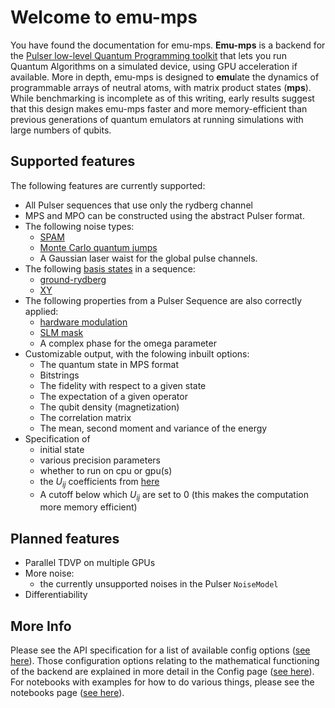 # Welcome to emu-mps

You have found the documentation for emu-mps. **Emu-mps** is a backend for the [Pulser low-level Quantum Programming toolkit](https://pulser.readthedocs.io) that lets you run Quantum Algorithms on a simulated device, using GPU acceleration if available. More in depth, emu-mps is designed to **emu**late the dynamics of programmable arrays of neutral atoms, with matrix product states (**mps**). While benchmarking is incomplete as of this writing, early results suggest that this design makes emu-mps faster and more memory-efficient than previous generations of quantum emulators at running simulations with large numbers of qubits.

## Supported features

The following features are currently supported:

- All Pulser sequences that use only the rydberg channel
- MPS and MPO can be constructed using the abstract Pulser format.
- The following noise types:
    - [SPAM](https://pulser.readthedocs.io/en/stable/tutorials/spam.html)
    - [Monte Carlo quantum jumps](https://pulser.readthedocs.io/en/stable/tutorials/effective_noise.html)
    - A Gaussian laser waist for the global pulse channels.
- The following [basis states](https://pulser.readthedocs.io/en/stable/conventions.html) in a sequence:
    - [ground-rydberg](https://pulser.readthedocs.io/en/stable/review.html#programmable-arrays-of-rydberg-atoms)
    - [XY](https://pulser.readthedocs.io/en/stable/tutorials/xy_spin_chain.html)
- The following properties from a Pulser Sequence are also correctly applied:
    - [hardware modulation](https://pulser.readthedocs.io/en/stable/tutorials/output_mod_eom.html)
    - [SLM mask](https://pulser.readthedocs.io/en/stable/tutorials/slm_mask.html)
    - A complex phase for the omega parameter
- Customizable output, with the folowing inbuilt options:
    - The quantum state in MPS format
    - Bitstrings
    - The fidelity with respect to a given state
    - The expectation of a given operator
    - The qubit density (magnetization)
    - The correlation matrix
    - The mean, second moment and variance of the energy
- Specification of
    - initial state
    - various precision parameters
    - whether to run on cpu or gpu(s)
    - the $U_{ij}$ coefficients from [here](./advanced/hamiltonian.md)
    - A cutoff below which $U_{ij}$ are set to 0 (this makes the computation more memory efficient)

## Planned features

- Parallel TDVP on multiple GPUs
- More noise:
    - the currently unsupported noises in the Pulser `NoiseModel`
- Differentiability

## More Info
Please see the API specification for a list of available config options ([see here](api.md)).
Those configuration options relating to the mathematical functioning of the backend are explained in more detail in the Config page ([see here](advanced/config.md)).
For notebooks with examples for how to do various things, please see the notebooks page ([see here](./notebooks/index.md)).
